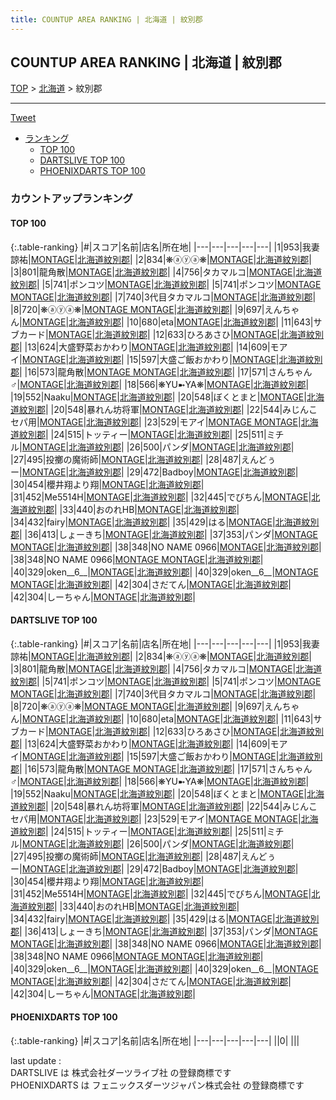```yaml
---
title: COUNTUP AREA RANKING | 北海道 | 紋別郡
---
```

## COUNTUP AREA RANKING | 北海道 | 紋別郡

[TOP](/darts/rank/) > [北海道](/darts/rank/北海道/) > 紋別郡

___

<a href="https://twitter.com/share?ref_src=twsrc%5Etfw" data-text="COUNTUP AREA RANKING | 北海道紋別郡" class="twitter-share-button" data-hashtags="DARTSLIVE,PHOENIXDARTS,darts,ダーツ" data-show-count="false">Tweet</a>

* [ランキング](#カウントアップランキング)
    * [TOP 100](#top-100)
    * [DARTSLIVE TOP 100](#dartslive-top-100)
    * [PHOENIXDARTS TOP 100](#phoenixdarts-top-100)

### カウントアップランキング

#### TOP 100



{:.table-ranking}
|#|スコア|名前|店名|所在地|
|---|---|---|---|---|
|1|953|<span class="rank-name-dl">我妻　諒祐</span>|<a href="https://search.dartslive.com/jp/shop/d589309c002d05040d9b047a20a7ba1e">MONTAGE</a>|<a href="/darts/rank/北海道/紋別郡">北海道紋別郡</a>|
|2|834|<span class="rank-name-dl">❋ⓐⓨⓐ❋</span>|<a href="https://search.dartslive.com/jp/shop/d589309c002d05040d9b047a20a7ba1e">MONTAGE</a>|<a href="/darts/rank/北海道/紋別郡">北海道紋別郡</a>|
|3|801|<span class="rank-name-dl">龍角散</span>|<a href="https://search.dartslive.com/jp/shop/d589309c002d05040d9b047a20a7ba1e">MONTAGE</a>|<a href="/darts/rank/北海道/紋別郡">北海道紋別郡</a>|
|4|756|<span class="rank-name-dl">タカマルコ</span>|<a href="https://search.dartslive.com/jp/shop/d589309c002d05040d9b047a20a7ba1e">MONTAGE</a>|<a href="/darts/rank/北海道/紋別郡">北海道紋別郡</a>|
|5|741|<span class="rank-name-dl">ポンコツ</span>|<a href="https://search.dartslive.com/jp/shop/d589309c002d05040d9b047a20a7ba1e">MONTAGE</a>|<a href="/darts/rank/北海道/紋別郡">北海道紋別郡</a>|
|5|741|<span class="rank-name-dl">ポンコツ</span>|<a href="https://search.dartslive.com/jp/shop/d589309c002d05040d9b047a20a7ba1e">MONTAGE MONTAGE</a>|<a href="/darts/rank/北海道/紋別郡">北海道紋別郡</a>|
|7|740|<span class="rank-name-dl">3代目タカマルコ</span>|<a href="https://search.dartslive.com/jp/shop/d589309c002d05040d9b047a20a7ba1e">MONTAGE</a>|<a href="/darts/rank/北海道/紋別郡">北海道紋別郡</a>|
|8|720|<span class="rank-name-dl">❋ⓐⓨⓐ❋</span>|<a href="https://search.dartslive.com/jp/shop/d589309c002d05040d9b047a20a7ba1e">MONTAGE MONTAGE</a>|<a href="/darts/rank/北海道/紋別郡">北海道紋別郡</a>|
|9|697|<span class="rank-name-dl">えんちゃん</span>|<a href="https://search.dartslive.com/jp/shop/d589309c002d05040d9b047a20a7ba1e">MONTAGE</a>|<a href="/darts/rank/北海道/紋別郡">北海道紋別郡</a>|
|10|680|<span class="rank-name-dl">eta</span>|<a href="https://search.dartslive.com/jp/shop/d589309c002d05040d9b047a20a7ba1e">MONTAGE</a>|<a href="/darts/rank/北海道/紋別郡">北海道紋別郡</a>|
|11|643|<span class="rank-name-dl">サブカード</span>|<a href="https://search.dartslive.com/jp/shop/d589309c002d05040d9b047a20a7ba1e">MONTAGE</a>|<a href="/darts/rank/北海道/紋別郡">北海道紋別郡</a>|
|12|633|<span class="rank-name-dl">ひろあさひ</span>|<a href="https://search.dartslive.com/jp/shop/d589309c002d05040d9b047a20a7ba1e">MONTAGE</a>|<a href="/darts/rank/北海道/紋別郡">北海道紋別郡</a>|
|13|624|<span class="rank-name-dl">大盛野菜おかわり</span>|<a href="https://search.dartslive.com/jp/shop/d589309c002d05040d9b047a20a7ba1e">MONTAGE</a>|<a href="/darts/rank/北海道/紋別郡">北海道紋別郡</a>|
|14|609|<span class="rank-name-dl">モアイ</span>|<a href="https://search.dartslive.com/jp/shop/d589309c002d05040d9b047a20a7ba1e">MONTAGE</a>|<a href="/darts/rank/北海道/紋別郡">北海道紋別郡</a>|
|15|597|<span class="rank-name-dl">大盛ご飯おかわり</span>|<a href="https://search.dartslive.com/jp/shop/d589309c002d05040d9b047a20a7ba1e">MONTAGE</a>|<a href="/darts/rank/北海道/紋別郡">北海道紋別郡</a>|
|16|573|<span class="rank-name-dl">龍角散</span>|<a href="https://search.dartslive.com/jp/shop/d589309c002d05040d9b047a20a7ba1e">MONTAGE MONTAGE</a>|<a href="/darts/rank/北海道/紋別郡">北海道紋別郡</a>|
|17|571|<span class="rank-name-dl">さんちゃん♂</span>|<a href="https://search.dartslive.com/jp/shop/d589309c002d05040d9b047a20a7ba1e">MONTAGE</a>|<a href="/darts/rank/北海道/紋別郡">北海道紋別郡</a>|
|18|566|<span class="rank-name-dl">❋YU➼YA❋</span>|<a href="https://search.dartslive.com/jp/shop/d589309c002d05040d9b047a20a7ba1e">MONTAGE</a>|<a href="/darts/rank/北海道/紋別郡">北海道紋別郡</a>|
|19|552|<span class="rank-name-dl">Naaku</span>|<a href="https://search.dartslive.com/jp/shop/d589309c002d05040d9b047a20a7ba1e">MONTAGE</a>|<a href="/darts/rank/北海道/紋別郡">北海道紋別郡</a>|
|20|548|<span class="rank-name-dl">ぼくとまと</span>|<a href="https://search.dartslive.com/jp/shop/d589309c002d05040d9b047a20a7ba1e">MONTAGE</a>|<a href="/darts/rank/北海道/紋別郡">北海道紋別郡</a>|
|20|548|<span class="rank-name-dl">暴れん坊将軍</span>|<a href="https://search.dartslive.com/jp/shop/d589309c002d05040d9b047a20a7ba1e">MONTAGE</a>|<a href="/darts/rank/北海道/紋別郡">北海道紋別郡</a>|
|22|544|<span class="rank-name-dl">みじんこ　セパ用</span>|<a href="https://search.dartslive.com/jp/shop/d589309c002d05040d9b047a20a7ba1e">MONTAGE</a>|<a href="/darts/rank/北海道/紋別郡">北海道紋別郡</a>|
|23|529|<span class="rank-name-dl">モアイ</span>|<a href="https://search.dartslive.com/jp/shop/d589309c002d05040d9b047a20a7ba1e">MONTAGE MONTAGE</a>|<a href="/darts/rank/北海道/紋別郡">北海道紋別郡</a>|
|24|515|<span class="rank-name-dl">トッティー</span>|<a href="https://search.dartslive.com/jp/shop/d589309c002d05040d9b047a20a7ba1e">MONTAGE</a>|<a href="/darts/rank/北海道/紋別郡">北海道紋別郡</a>|
|25|511|<span class="rank-name-dl">ミチル</span>|<a href="https://search.dartslive.com/jp/shop/d589309c002d05040d9b047a20a7ba1e">MONTAGE</a>|<a href="/darts/rank/北海道/紋別郡">北海道紋別郡</a>|
|26|500|<span class="rank-name-dl">パンダ</span>|<a href="https://search.dartslive.com/jp/shop/d589309c002d05040d9b047a20a7ba1e">MONTAGE</a>|<a href="/darts/rank/北海道/紋別郡">北海道紋別郡</a>|
|27|495|<span class="rank-name-dl">投擲の魔術師</span>|<a href="https://search.dartslive.com/jp/shop/d589309c002d05040d9b047a20a7ba1e">MONTAGE</a>|<a href="/darts/rank/北海道/紋別郡">北海道紋別郡</a>|
|28|487|<span class="rank-name-dl">えんどぅー</span>|<a href="https://search.dartslive.com/jp/shop/d589309c002d05040d9b047a20a7ba1e">MONTAGE</a>|<a href="/darts/rank/北海道/紋別郡">北海道紋別郡</a>|
|29|472|<span class="rank-name-dl">Badboy</span>|<a href="https://search.dartslive.com/jp/shop/d589309c002d05040d9b047a20a7ba1e">MONTAGE</a>|<a href="/darts/rank/北海道/紋別郡">北海道紋別郡</a>|
|30|454|<span class="rank-name-dl">櫻井翔より翔</span>|<a href="https://search.dartslive.com/jp/shop/d589309c002d05040d9b047a20a7ba1e">MONTAGE</a>|<a href="/darts/rank/北海道/紋別郡">北海道紋別郡</a>|
|31|452|<span class="rank-name-dl">Me5514H</span>|<a href="https://search.dartslive.com/jp/shop/d589309c002d05040d9b047a20a7ba1e">MONTAGE</a>|<a href="/darts/rank/北海道/紋別郡">北海道紋別郡</a>|
|32|445|<span class="rank-name-dl">でびちん</span>|<a href="https://search.dartslive.com/jp/shop/d589309c002d05040d9b047a20a7ba1e">MONTAGE</a>|<a href="/darts/rank/北海道/紋別郡">北海道紋別郡</a>|
|33|440|<span class="rank-name-dl">おのれHB</span>|<a href="https://search.dartslive.com/jp/shop/d589309c002d05040d9b047a20a7ba1e">MONTAGE</a>|<a href="/darts/rank/北海道/紋別郡">北海道紋別郡</a>|
|34|432|<span class="rank-name-dl">fairy</span>|<a href="https://search.dartslive.com/jp/shop/d589309c002d05040d9b047a20a7ba1e">MONTAGE</a>|<a href="/darts/rank/北海道/紋別郡">北海道紋別郡</a>|
|35|429|<span class="rank-name-dl">はる</span>|<a href="https://search.dartslive.com/jp/shop/d589309c002d05040d9b047a20a7ba1e">MONTAGE</a>|<a href="/darts/rank/北海道/紋別郡">北海道紋別郡</a>|
|36|413|<span class="rank-name-dl">しょーきち</span>|<a href="https://search.dartslive.com/jp/shop/d589309c002d05040d9b047a20a7ba1e">MONTAGE</a>|<a href="/darts/rank/北海道/紋別郡">北海道紋別郡</a>|
|37|353|<span class="rank-name-dl">パンダ</span>|<a href="https://search.dartslive.com/jp/shop/d589309c002d05040d9b047a20a7ba1e">MONTAGE MONTAGE</a>|<a href="/darts/rank/北海道/紋別郡">北海道紋別郡</a>|
|38|348|<span class="rank-name-dl">NO NAME 0966</span>|<a href="https://search.dartslive.com/jp/shop/d589309c002d05040d9b047a20a7ba1e">MONTAGE</a>|<a href="/darts/rank/北海道/紋別郡">北海道紋別郡</a>|
|38|348|<span class="rank-name-dl">NO NAME 0966</span>|<a href="https://search.dartslive.com/jp/shop/d589309c002d05040d9b047a20a7ba1e">MONTAGE MONTAGE</a>|<a href="/darts/rank/北海道/紋別郡">北海道紋別郡</a>|
|40|329|<span class="rank-name-dl">oken__6__</span>|<a href="https://search.dartslive.com/jp/shop/d589309c002d05040d9b047a20a7ba1e">MONTAGE</a>|<a href="/darts/rank/北海道/紋別郡">北海道紋別郡</a>|
|40|329|<span class="rank-name-dl">oken__6__</span>|<a href="https://search.dartslive.com/jp/shop/d589309c002d05040d9b047a20a7ba1e">MONTAGE MONTAGE</a>|<a href="/darts/rank/北海道/紋別郡">北海道紋別郡</a>|
|42|304|<span class="rank-name-dl">さだてん</span>|<a href="https://search.dartslive.com/jp/shop/d589309c002d05040d9b047a20a7ba1e">MONTAGE</a>|<a href="/darts/rank/北海道/紋別郡">北海道紋別郡</a>|
|42|304|<span class="rank-name-dl">しーちゃん</span>|<a href="https://search.dartslive.com/jp/shop/d589309c002d05040d9b047a20a7ba1e">MONTAGE</a>|<a href="/darts/rank/北海道/紋別郡">北海道紋別郡</a>|


#### DARTSLIVE TOP 100



{:.table-ranking}
|#|スコア|名前|店名|所在地|
|---|---|---|---|---|
|1|953|<span class="rank-name-dl">我妻　諒祐</span>|<a href="https://search.dartslive.com/jp/shop/d589309c002d05040d9b047a20a7ba1e">MONTAGE</a>|<a href="/darts/rank/北海道/紋別郡">北海道紋別郡</a>|
|2|834|<span class="rank-name-dl">❋ⓐⓨⓐ❋</span>|<a href="https://search.dartslive.com/jp/shop/d589309c002d05040d9b047a20a7ba1e">MONTAGE</a>|<a href="/darts/rank/北海道/紋別郡">北海道紋別郡</a>|
|3|801|<span class="rank-name-dl">龍角散</span>|<a href="https://search.dartslive.com/jp/shop/d589309c002d05040d9b047a20a7ba1e">MONTAGE</a>|<a href="/darts/rank/北海道/紋別郡">北海道紋別郡</a>|
|4|756|<span class="rank-name-dl">タカマルコ</span>|<a href="https://search.dartslive.com/jp/shop/d589309c002d05040d9b047a20a7ba1e">MONTAGE</a>|<a href="/darts/rank/北海道/紋別郡">北海道紋別郡</a>|
|5|741|<span class="rank-name-dl">ポンコツ</span>|<a href="https://search.dartslive.com/jp/shop/d589309c002d05040d9b047a20a7ba1e">MONTAGE</a>|<a href="/darts/rank/北海道/紋別郡">北海道紋別郡</a>|
|5|741|<span class="rank-name-dl">ポンコツ</span>|<a href="https://search.dartslive.com/jp/shop/d589309c002d05040d9b047a20a7ba1e">MONTAGE MONTAGE</a>|<a href="/darts/rank/北海道/紋別郡">北海道紋別郡</a>|
|7|740|<span class="rank-name-dl">3代目タカマルコ</span>|<a href="https://search.dartslive.com/jp/shop/d589309c002d05040d9b047a20a7ba1e">MONTAGE</a>|<a href="/darts/rank/北海道/紋別郡">北海道紋別郡</a>|
|8|720|<span class="rank-name-dl">❋ⓐⓨⓐ❋</span>|<a href="https://search.dartslive.com/jp/shop/d589309c002d05040d9b047a20a7ba1e">MONTAGE MONTAGE</a>|<a href="/darts/rank/北海道/紋別郡">北海道紋別郡</a>|
|9|697|<span class="rank-name-dl">えんちゃん</span>|<a href="https://search.dartslive.com/jp/shop/d589309c002d05040d9b047a20a7ba1e">MONTAGE</a>|<a href="/darts/rank/北海道/紋別郡">北海道紋別郡</a>|
|10|680|<span class="rank-name-dl">eta</span>|<a href="https://search.dartslive.com/jp/shop/d589309c002d05040d9b047a20a7ba1e">MONTAGE</a>|<a href="/darts/rank/北海道/紋別郡">北海道紋別郡</a>|
|11|643|<span class="rank-name-dl">サブカード</span>|<a href="https://search.dartslive.com/jp/shop/d589309c002d05040d9b047a20a7ba1e">MONTAGE</a>|<a href="/darts/rank/北海道/紋別郡">北海道紋別郡</a>|
|12|633|<span class="rank-name-dl">ひろあさひ</span>|<a href="https://search.dartslive.com/jp/shop/d589309c002d05040d9b047a20a7ba1e">MONTAGE</a>|<a href="/darts/rank/北海道/紋別郡">北海道紋別郡</a>|
|13|624|<span class="rank-name-dl">大盛野菜おかわり</span>|<a href="https://search.dartslive.com/jp/shop/d589309c002d05040d9b047a20a7ba1e">MONTAGE</a>|<a href="/darts/rank/北海道/紋別郡">北海道紋別郡</a>|
|14|609|<span class="rank-name-dl">モアイ</span>|<a href="https://search.dartslive.com/jp/shop/d589309c002d05040d9b047a20a7ba1e">MONTAGE</a>|<a href="/darts/rank/北海道/紋別郡">北海道紋別郡</a>|
|15|597|<span class="rank-name-dl">大盛ご飯おかわり</span>|<a href="https://search.dartslive.com/jp/shop/d589309c002d05040d9b047a20a7ba1e">MONTAGE</a>|<a href="/darts/rank/北海道/紋別郡">北海道紋別郡</a>|
|16|573|<span class="rank-name-dl">龍角散</span>|<a href="https://search.dartslive.com/jp/shop/d589309c002d05040d9b047a20a7ba1e">MONTAGE MONTAGE</a>|<a href="/darts/rank/北海道/紋別郡">北海道紋別郡</a>|
|17|571|<span class="rank-name-dl">さんちゃん♂</span>|<a href="https://search.dartslive.com/jp/shop/d589309c002d05040d9b047a20a7ba1e">MONTAGE</a>|<a href="/darts/rank/北海道/紋別郡">北海道紋別郡</a>|
|18|566|<span class="rank-name-dl">❋YU➼YA❋</span>|<a href="https://search.dartslive.com/jp/shop/d589309c002d05040d9b047a20a7ba1e">MONTAGE</a>|<a href="/darts/rank/北海道/紋別郡">北海道紋別郡</a>|
|19|552|<span class="rank-name-dl">Naaku</span>|<a href="https://search.dartslive.com/jp/shop/d589309c002d05040d9b047a20a7ba1e">MONTAGE</a>|<a href="/darts/rank/北海道/紋別郡">北海道紋別郡</a>|
|20|548|<span class="rank-name-dl">ぼくとまと</span>|<a href="https://search.dartslive.com/jp/shop/d589309c002d05040d9b047a20a7ba1e">MONTAGE</a>|<a href="/darts/rank/北海道/紋別郡">北海道紋別郡</a>|
|20|548|<span class="rank-name-dl">暴れん坊将軍</span>|<a href="https://search.dartslive.com/jp/shop/d589309c002d05040d9b047a20a7ba1e">MONTAGE</a>|<a href="/darts/rank/北海道/紋別郡">北海道紋別郡</a>|
|22|544|<span class="rank-name-dl">みじんこ　セパ用</span>|<a href="https://search.dartslive.com/jp/shop/d589309c002d05040d9b047a20a7ba1e">MONTAGE</a>|<a href="/darts/rank/北海道/紋別郡">北海道紋別郡</a>|
|23|529|<span class="rank-name-dl">モアイ</span>|<a href="https://search.dartslive.com/jp/shop/d589309c002d05040d9b047a20a7ba1e">MONTAGE MONTAGE</a>|<a href="/darts/rank/北海道/紋別郡">北海道紋別郡</a>|
|24|515|<span class="rank-name-dl">トッティー</span>|<a href="https://search.dartslive.com/jp/shop/d589309c002d05040d9b047a20a7ba1e">MONTAGE</a>|<a href="/darts/rank/北海道/紋別郡">北海道紋別郡</a>|
|25|511|<span class="rank-name-dl">ミチル</span>|<a href="https://search.dartslive.com/jp/shop/d589309c002d05040d9b047a20a7ba1e">MONTAGE</a>|<a href="/darts/rank/北海道/紋別郡">北海道紋別郡</a>|
|26|500|<span class="rank-name-dl">パンダ</span>|<a href="https://search.dartslive.com/jp/shop/d589309c002d05040d9b047a20a7ba1e">MONTAGE</a>|<a href="/darts/rank/北海道/紋別郡">北海道紋別郡</a>|
|27|495|<span class="rank-name-dl">投擲の魔術師</span>|<a href="https://search.dartslive.com/jp/shop/d589309c002d05040d9b047a20a7ba1e">MONTAGE</a>|<a href="/darts/rank/北海道/紋別郡">北海道紋別郡</a>|
|28|487|<span class="rank-name-dl">えんどぅー</span>|<a href="https://search.dartslive.com/jp/shop/d589309c002d05040d9b047a20a7ba1e">MONTAGE</a>|<a href="/darts/rank/北海道/紋別郡">北海道紋別郡</a>|
|29|472|<span class="rank-name-dl">Badboy</span>|<a href="https://search.dartslive.com/jp/shop/d589309c002d05040d9b047a20a7ba1e">MONTAGE</a>|<a href="/darts/rank/北海道/紋別郡">北海道紋別郡</a>|
|30|454|<span class="rank-name-dl">櫻井翔より翔</span>|<a href="https://search.dartslive.com/jp/shop/d589309c002d05040d9b047a20a7ba1e">MONTAGE</a>|<a href="/darts/rank/北海道/紋別郡">北海道紋別郡</a>|
|31|452|<span class="rank-name-dl">Me5514H</span>|<a href="https://search.dartslive.com/jp/shop/d589309c002d05040d9b047a20a7ba1e">MONTAGE</a>|<a href="/darts/rank/北海道/紋別郡">北海道紋別郡</a>|
|32|445|<span class="rank-name-dl">でびちん</span>|<a href="https://search.dartslive.com/jp/shop/d589309c002d05040d9b047a20a7ba1e">MONTAGE</a>|<a href="/darts/rank/北海道/紋別郡">北海道紋別郡</a>|
|33|440|<span class="rank-name-dl">おのれHB</span>|<a href="https://search.dartslive.com/jp/shop/d589309c002d05040d9b047a20a7ba1e">MONTAGE</a>|<a href="/darts/rank/北海道/紋別郡">北海道紋別郡</a>|
|34|432|<span class="rank-name-dl">fairy</span>|<a href="https://search.dartslive.com/jp/shop/d589309c002d05040d9b047a20a7ba1e">MONTAGE</a>|<a href="/darts/rank/北海道/紋別郡">北海道紋別郡</a>|
|35|429|<span class="rank-name-dl">はる</span>|<a href="https://search.dartslive.com/jp/shop/d589309c002d05040d9b047a20a7ba1e">MONTAGE</a>|<a href="/darts/rank/北海道/紋別郡">北海道紋別郡</a>|
|36|413|<span class="rank-name-dl">しょーきち</span>|<a href="https://search.dartslive.com/jp/shop/d589309c002d05040d9b047a20a7ba1e">MONTAGE</a>|<a href="/darts/rank/北海道/紋別郡">北海道紋別郡</a>|
|37|353|<span class="rank-name-dl">パンダ</span>|<a href="https://search.dartslive.com/jp/shop/d589309c002d05040d9b047a20a7ba1e">MONTAGE MONTAGE</a>|<a href="/darts/rank/北海道/紋別郡">北海道紋別郡</a>|
|38|348|<span class="rank-name-dl">NO NAME 0966</span>|<a href="https://search.dartslive.com/jp/shop/d589309c002d05040d9b047a20a7ba1e">MONTAGE</a>|<a href="/darts/rank/北海道/紋別郡">北海道紋別郡</a>|
|38|348|<span class="rank-name-dl">NO NAME 0966</span>|<a href="https://search.dartslive.com/jp/shop/d589309c002d05040d9b047a20a7ba1e">MONTAGE MONTAGE</a>|<a href="/darts/rank/北海道/紋別郡">北海道紋別郡</a>|
|40|329|<span class="rank-name-dl">oken__6__</span>|<a href="https://search.dartslive.com/jp/shop/d589309c002d05040d9b047a20a7ba1e">MONTAGE</a>|<a href="/darts/rank/北海道/紋別郡">北海道紋別郡</a>|
|40|329|<span class="rank-name-dl">oken__6__</span>|<a href="https://search.dartslive.com/jp/shop/d589309c002d05040d9b047a20a7ba1e">MONTAGE MONTAGE</a>|<a href="/darts/rank/北海道/紋別郡">北海道紋別郡</a>|
|42|304|<span class="rank-name-dl">さだてん</span>|<a href="https://search.dartslive.com/jp/shop/d589309c002d05040d9b047a20a7ba1e">MONTAGE</a>|<a href="/darts/rank/北海道/紋別郡">北海道紋別郡</a>|
|42|304|<span class="rank-name-dl">しーちゃん</span>|<a href="https://search.dartslive.com/jp/shop/d589309c002d05040d9b047a20a7ba1e">MONTAGE</a>|<a href="/darts/rank/北海道/紋別郡">北海道紋別郡</a>|


#### PHOENIXDARTS TOP 100



{:.table-ranking}
|#|スコア|名前|店名|所在地|
|---|---|---|---|---|
||0|<span class="rank-name-dl"> </span>|<a href=""></a>|<a href="/darts/rank//"></a>|


<div class="footer border-top border-gray-light mt-5 pt-3 text-right text-gray">
    last update : <span style="font-weight: italic" id="foot_last_modified"></span><br />
    DARTSLIVE は 株式会社ダーツライブ社 の登録商標です<br />
    PHOENIXDARTS は フェニックスダーツジャパン株式会社 の登録商標です<br />
</div>

<script src="https://cdnjs.cloudflare.com/ajax/libs/jquery.tablesorter/2.31.3/js/jquery.tablesorter.min.js" integrity="sha512-qzgd5cYSZcosqpzpn7zF2ZId8f/8CHmFKZ8j7mU4OUXTNRd5g+ZHBPsgKEwoqxCtdQvExE5LprwwPAgoicguNg==" crossorigin="anonymous" referrerpolicy="no-referrer"></script>
<link rel="stylesheet" href="https://cdnjs.cloudflare.com/ajax/libs/jquery.tablesorter/2.31.3/css/theme.default.min.css" integrity="sha512-wghhOJkjQX0Lh3NSWvNKeZ0ZpNn+SPVXX1Qyc9OCaogADktxrBiBdKGDoqVUOyhStvMBmJQ8ZdMHiR3wuEq8+w==" crossorigin="anonymous" referrerpolicy="no-referrer" />
<script>
$(function() {
    $(".table-ranking").tablesorter({sortList:[[0, 0]]});
    $("#foot_last_modified").text(formatDate(new Date(document.lastModified), 'yyyy-MM-dd HH:mm:ss'));
});
</script>

<script async src="https://platform.twitter.com/widgets.js" charset="utf-8"></script>